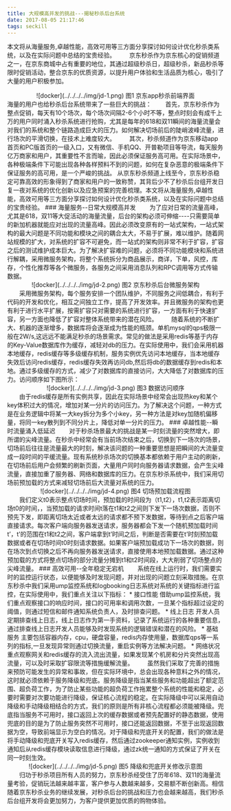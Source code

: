 ```yaml
---
title: 大规模高并发的挑战---揭秘秒杀后台系统
date: 2017-08-05 21:17:46
tags: seckill
---
```

本文将从海量服务,卓越性能，高效可用等三方面分享探讨如何设计优化秒杀类系统，以及在实际问题中总结的宝贵经验。<!--more-->
&emsp;&emsp;京东秒杀作为京东核心的促销频道之一，在京东商城中占有重要的地位，其通过超级秒杀日，超级秒杀，新品秒杀等限时促销活动，整合京东的优质资源，以提升用户体验和生活品质为核心，吸引了大量的用户积极参加。
<center>
![docker](../../../../img/jd-1.png)
图1 京东app秒杀前端界面
</center>
海量的用户也给秒杀后台系统带来了一些巨大的挑战：
&emsp;&emsp;首先，京东秒杀作为整点促销，每天有10个场次，每个场次间隔2-6个小时不等，整点时刻会有成千上万的用户同时涌入秒杀系统进行抢购，尤其是每年的618和双11瞬间的海量流量会对我们的系统和整个链路造成巨大的压力。如何解决切场前后的陡峭波峰流量，进行场次的平滑切换，在技术上难度较大。
&emsp;&emsp;其次，秒杀频道作为京东移动app首页和PC版首页的一级入口，又有微信、手机QQ、开普勒项目等导流，每天服务亿万商家和用户，其重要性不言而喻，因此必须保证服务高可用。在实际场景中，各种极端条件下可能出现各种各样预料不到的问题，如何在复杂恶意的极端条件下保证服务的高可用，是一个严峻的挑战。
从京东秒杀频道上线至今，京东秒杀稳定可靠高效的形象得到了商家和用户的一致称赞，其背后少不了秒杀后台组开发日复一夜对系统的优化创新以及应急预案的完善梳理。本文将从海量服务,卓越性能，高效可用等三方面分享探讨如何设计优化秒杀类系统，以及在实际问题中总结的宝贵经验。
### 海量服务--日常大规模高并发
&emsp;&emsp;为了应对日常的流量高峰，尤其是618，双11等大促活动的海量流量，后台的架构必须可伸缩----只需要简单的新加机器就能应对出现的流量高峰。因此必须改变原有的一站式架构，一站式架构的最大问题是不同功能和模块之间的耦合太大，不易于扩展，难以维护。随着网站规模的扩大，对系统的扩容不可避免，而一站式的架构则非常不利于扩容，扩容之后的测试维护成本巨大。为了解决扩容难的问题，必须将不同功能模块和系统进行解耦，采用微服务架构，将整个系统拆分为商品展示，商详，下单，风控，库存，个性化推荐等各个微服务，各服务之间采用消息队列和RPC调用等方式传输数据。
<center>
![docker](../../../../img/jd-2.png)
图2 京东秒杀后台微服务架构
</center>
&emsp;&emsp;采用微服务架构，每个服务安排一个团队维护，不同服务之间低耦合，有利于代码的开发和优化，相互之间独立工作，提高了开发效率。并且微服务的架构也更有利于进行水平扩展，按需扩容只对需要的系统进行扩容，一方面有利于快速扩容，另一方面也降低了扩容对整体系统带来的潜在风险。
&emsp;&emsp;随着系统的不断扩大、机器的逐渐增多，数据库将会逐渐成为性能的瓶颈。单机mysql的qps极限一般在2W/s,这远远不能满足秒杀的场景需求。常见的做法是采用redis等基于内存的Key-Value数据库作为缓存，减轻对db的压力。在实际使用中，我们会采用机器本地缓存，redis缓存等多级缓存机制，服务实例优先访问本地缓存，当本地缓存失效后访问redis缓存，redis缓存失效再访问db,然后将db的数据缓存到redis和本地。通过多级缓存的方式，减少了对数据库的直接访问，大大降低了对数据库的压力。访问顺序如下图所示：
<center>
![docker](../../../../img/jd-3.png)
图3 数据访问顺序
</center>
&emsp;&emsp;由于redis缓存是所有实例共享，因此在实际场景中经常会出现热key和某个key体积过大的情况，增加对某一分片的访问压力。为了解决这个问题，一种方式是在业务逻辑中将某一大key拆分为多个小key，另一种方法是对key加随机偏移量，将同一key散列到不同分片上，降低对单一分片的压力。
### 卓越性能--瞬时流量涌入低延迟
&emsp;&emsp;对于秒杀场景最大的挑战是某一时刻流量的突然增大，即所谓的尖峰流量。在秒杀中经常会有当前场次结束之后，切换到下一场次的场景，切场前后往往是流量最大的时刻，解决该问题的一种重要思想是把瞬间的大流量变成一段时间的平缓流量。现有系统秒杀场次的切换基本都依赖于用户主动的刷新，在切场前后用户会频繁的刷新页面，大量用户同时向服务器请求数据，会产生尖峰流量，直接加重了服务器、网络和数据库的压力。在京东秒杀系统中，我们采用切场前预加载的方式来减轻切场前后大流量对系统的压力。
<center>
![docker](../../../../img/jd-4.png)
图4 切场预加载流程图
</center>
&emsp;&emsp;我们定义t0表示整点切场时间，预加载的时间段为（t1,t2），t1,t2表示距离切场t0的时间，，当预加载的请求时间t落在t1和t2之间则下发下一场次数据，否则不预先下发，即距离切场太近或者太远的请求都不预下发数据，等待到点之后客户端直接请求。每次客户端向服务器发送请求，服务器都会下发一个随机预加载时间t’，t’的范围在t1和t2之间，客户端拿到t’时间之后，判断是否需要在t’时刻预加载数据或者在切场时间t0时刻请求数据。如果客户端预加载成功下一场次的数据，则在场次到点切换之后不再向服务器发送请求，直接使用本地预加载数据。通过这种预加载的方式将整点切场的部分流量分摊到t1和t2时间段，大大削弱了切场整点的尖峰流量。
### 高效可用--全年稳定无宕机
&emsp;&emsp;系统在线上运行时，我们需要实时的监控运行状态，以便能够及时发现问题，并对出现的问题立刻采取措施。在京东秒杀中我们采用ump监控系统和logbooking日志系统对系统的关键指标进行监控，在实际使用中，我们重点关注以下指标：
*  接口性能
借助ump监控系统，我们重点观察接口的响应时间，接口的可用率和调用次数，一旦某个指标超过设定的阈值，则通过短信和邮件通知系统负责人，及时排查问题。
*  线上日志
开发人员定期排查线上日志，线上日志作为第一手资料，记录了系统运行的各种重要信息，通过排查线上日志开发人员能够及时发现系统的逻辑错误和潜在的风险。
* 	基础服务
主要包括容器内存，cpu，硬盘容量，redis内存使用量，数据库qps等一系列的指标,一旦发现异常则通过切换流量，重启实例等方法解决问题。
* 	网络状况
重点观察网关和redis缓存的流入流出流量，如果发现某个机房和分片突然出现高流量，可以及时采取扩容限流等措施缓解流量。
&emsp;&emsp;虽然我们采取了完善的措施来预防可能发生的异常和事故，但在实际环境中，总会出现各种意料之外的情况，这时就必须依赖于服务降级和兜底。服务降级是指当某些服务和功能超出了额定范围、超负荷工作，为了防止某些功能的超负荷工作拖累整个系统的性能和稳定，必要时需要对次要功能进行降级，保证核心流程的稳定。在实际降级中可以采用自动降级和手动降级相结合的方式，我们的原则是所有非核心流程都必须能被降级。兜底指当服务不可用时，接口返回上次的缓存数据或者预先配置好的静态数据，使用兜底的目的是为了防止服务突然不可用时，接口还能返回数据，不至于出现返回数据为空，导致前端显示为空白的情况。对于降级和兜底开关的配置，我们的做法是将手动降级和兜底开关写入redis缓存，然后通过zookeeper通知实例，实例收到通知后从redis缓存模块读取信息进行降级，通过zk统一通知的方式保证了开关在同一时刻生效。
<center>
![docker](../../../../img/jd-5.png)
图5 降级和兜底开关修改示意图
</center>
&emsp;&emsp;归功于秒杀项目所有人员的努力，京东秒杀经受住了历年618、双11的海量流量考验，促销玩法越来越丰富，客户参与人数越来越多，交易额不断创新高。相信随着京东秒杀业务的继续发展，对秒杀后台的挑战和压力也会越来越高，我们秒杀后台组开发将会更加努力，为客户提供更加优质的购物体验。